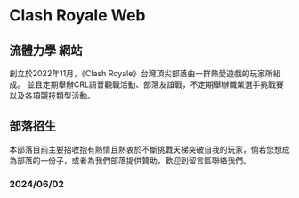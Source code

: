 # Clash Royale Web

## 流體力學 網站

創立於2022年11月，《Clash Royale》台灣頂尖部落由一群熱愛遊戲的玩家所組成。
並且定期舉辦CRL語音觀戰活動、部落友誼戰，不定期舉辦職業選手挑戰賽以及各項競技類型活動。

## 部落招生

本部落目前主要招收抱有熱情且熱衷於不斷挑戰天梯突破自我的玩家，倘若您想成為部落的一份子，或者為我們部落提供贊助，歡迎到留言區聯絡我們。

### 2024/06/02

